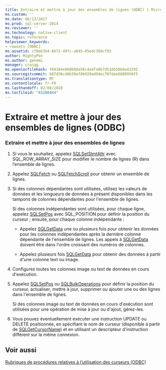```yaml
---
title: Extraire et mettre à jour des ensembles de lignes (ODBC) | Microsoft Docs
ms.custom: ''
ms.date: 06/13/2017
ms.prod: sql-server-2014
ms.reviewer: ''
ms.technology: native-client
ms.topic: reference
helpviewer_keywords:
- rowsets [ODBC]
ms.assetid: cf0eb3b4-8b72-49fc-a845-95edc360cf93
author: MightyPen
ms.author: genemi
manager: craigg
ms.openlocfilehash: f04184e968b60a58c4adfa067d516b58b0a43292
ms.sourcegitcommit: b87d36c46b39af8b929ad94ec707dee8800950f5
ms.translationtype: MT
ms.contentlocale: fr-FR
ms.lasthandoff: 02/08/2020
ms.locfileid: "63200444"
---
```

# <a name="fetch-and-update-rowsets-odbc"></a>Extraire et mettre à jour des ensembles de lignes (ODBC)
    
### <a name="to-fetch-and-update-rowsets"></a>Extraire et mettre à jour des ensembles de lignes  
  
1.  Si vous le souhaitez, appelez [SQLSetStmtAttr](../../native-client-odbc-api/sqlsetstmtattr.md) avec SQL_ROW_ARRAY_SIZE pour modifier le nombre de lignes (R) dans l’ensemble de lignes.  
  
2.  Appelez [SQLFetch](https://go.microsoft.com/fwlink/?LinkId=58401) ou [SQLFetchScroll](../../native-client-odbc-api/sqlfetchscroll.md) pour obtenir un ensemble de lignes.  
  
3.  Si des colonnes dépendantes sont utilisées, utilisez les valeurs de données et les longueurs de données à présent disponibles dans les tampons de colonnes dépendantes pour l'ensemble de lignes.  
  
     Si des colonnes indépendantes sont utilisées, pour chaque ligne, appelez [SQLSetPos](https://go.microsoft.com/fwlink/?LinkId=58407) avec SQL_POSITION pour définir la position du curseur ; ensuite, pour chaque colonne indépendante :  
  
    -   Appelez [SQLGetData](../../native-client-odbc-api/sqlgetdata.md) une ou plusieurs fois pour obtenir les données pour les colonnes indépendantes après la dernière colonne dépendante de l'ensemble de lignes. Les appels à [SQLGetData](../../native-client-odbc-api/sqlgetdata.md) doivent être dans l'ordre croissant des numéros de colonnes.  
  
    -   Appelez plusieurs fois [SQLGetData](../../native-client-odbc-api/sqlgetdata.md) pour obtenir des données à partir d'une colonne text ou image.  
  
4.  Configurez toutes les colonnes image ou text de données en cours d'exécution.  
  
5.  Appelez [SQLSetPos](https://go.microsoft.com/fwlink/?LinkId=58407) ou [SQLBulkOperations](https://go.microsoft.com/fwlink/?LinkId=58398) pour définir la position du curseur, actualiser, mettre à jour, supprimer ou ajouter une ou des lignes dans l'ensemble de lignes.  
  
     Si des colonnes image ou text de données en cours d'exécution sont utilisées pour une opération de mise à jour ou d'ajout, gérez-les.  
  
6.  Vous pouvez éventuellement exécuter une instruction UPDATE ou DELETE positionnée, en spécifiant le nom de curseur (disponible à partir de [SQLGetCursorName](../../native-client-odbc-api/sqlgetcursorname.md)) et en utilisant un descripteur d'instruction différent sur la même connexion.  
  
## <a name="see-also"></a>Voir aussi  
 [Rubriques de procédures relatives à l’utilisation des curseurs &#40;ODBC&#41;](using-cursors-how-to-topics-odbc.md)  
  
  
